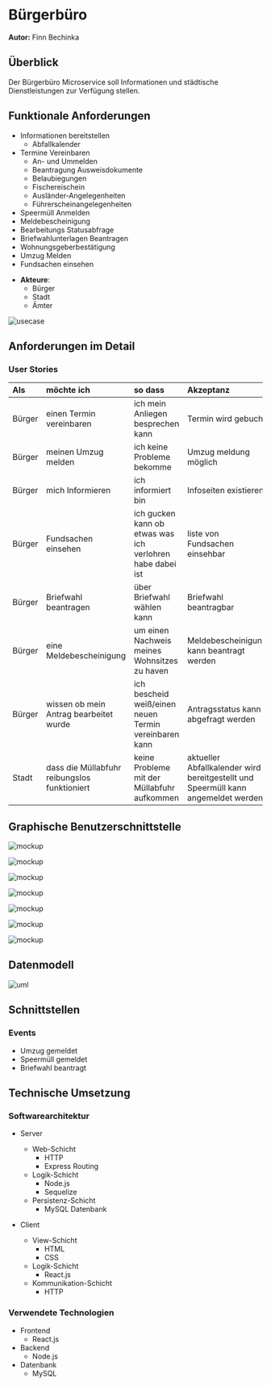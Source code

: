 # Bürgerbüro

**Autor:** Finn Bechinka

## Überblick

Der Bürgerbüro Microservice soll Informationen und städtische Dienstleistungen zur Verfügung stellen.

## Funktionale Anforderungen

- Informationen bereitstellen
  - Abfallkalender
- Termine Vereinbaren
  - An- und Ummelden
  - Beantragung Ausweisdokumente
  - Belaubiegungen
  - Fischereischein
  - Ausländer-Angelegenheiten
  - Führerscheinangelegenheiten
- Speermüll Anmelden
- Meldebescheinigung
- Bearbeitungs Statusabfrage
- Briefwahlunterlagen Beantragen
- Wohnungsgeberbestätigung
- Umzug Melden
- Fundsachen einsehen

* __Akteure__:
  * Bürger
  * Stadt
  * Ämter

![usecase](media/use_case.png)

## Anforderungen im Detail

### User Stories

| **Als** | **möchte ich** | **so dass** | **Akzeptanz** |
| :------ | :----- | :------ | :-------- |
| Bürger | einen Termin vereinbaren | ich mein Anliegen besprechen kann | Termin wird gebucht |
| Bürger | meinen Umzug melden | ich keine Probleme bekomme | Umzug meldung möglich |
| Bürger | mich Informieren | ich informiert bin | Infoseiten existieren |
| Bürger | Fundsachen einsehen | ich gucken kann ob etwas was ich verlohren habe dabei ist | liste von Fundsachen einsehbar |
| Bürger | Briefwahl beantragen | über Briefwahl wählen kann | Briefwahl beantragbar |
| Bürger | eine Meldebescheinigung | um einen Nachweis meines Wohnsitzes zu haven | Meldebescheinigung kann beantragt werden |
| Bürger | wissen ob mein Antrag bearbeitet wurde | ich bescheid weiß/einen neuen Termin vereinbaren kann | Antragsstatus kann abgefragt werden |
| Stadt | dass die Müllabfuhr reibungslos funktioniert | keine Probleme mit der Müllabfuhr aufkommen | aktueller Abfallkalender wird bereitgestellt und Speermüll kann angemeldet werden|


## Graphische Benutzerschnittstelle

![mockup](media/mockup1.png)

![mockup](media/mockup2.png)

![mockup](media/mockup3.png)

![mockup](media/mockup4.png)

![mockup](media/mockup5.png)

![mockup](media/mockup6.png)

![mockup](media/mockup7.png)

## Datenmodell 

![uml](media/uml.png)

## Schnittstellen

### Events

- Umzug gemeldet
- Speermüll gemeldet
- Briefwahl beantragt

## Technische Umsetzung

### Softwarearchitektur

* Server
  * Web-Schicht
    * HTTP
    * Express Routing
  * Logik-Schicht
    * Node.js
    * Sequelize
  * Persistenz-Schicht
    * MySQL Datenbank

* Client
  * View-Schicht
    * HTML
    * CSS
  * Logik-Schicht
    * React.js
  * Kommunikation-Schicht
    * HTTP

### Verwendete Technologien
* Frontend
  * React.js
* Backend
  * Node.js
* Datenbank
  * MySQL
